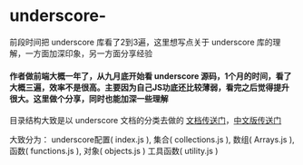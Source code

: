 # underscore-
前段时间把 underscore 库看了2到3遍，这里想写点关于 underscore 库的理解，一方面加深印象，另一方面分享经验

#### 作者做前端大概一年了，从九月底开始看 underscore 源码，1个月的时间，看了大概三遍，效率不是很高。主要因为自己JS功底还比较薄弱，看完之后觉得提升很大。这里做个分享，同时也能加深一些理解

目录结构大致是以 underscore 文档的分类去做的 [文档传送门](http://underscorejs.org/)，[中文版传送门](http://www.css88.com/doc/underscore1.8.2)

大致分为：
  underscore配置( index.js ), 集合( collections.js ), 数组( Arrays.js ), 函数( functions.js ), 对象( objects.js )
  工具函数( utility.js )
